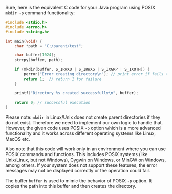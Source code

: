 Sure, here is the equivalent C code for your Java program using POSIX `mkdir -p` command functionality:

```C
#include <stdio.h>
#include <errno.h>
#include <string.h>

int main(void) {
    char *path = "C:/parent/test";

    char buffer[1024];
    strcpy(buffer, path);
    
    if (mkdir(buffer, S_IRWXU | S_IRWXG | S_IXGRP | S_IXOTH)) {
        perror("Error creating directory\n"); // print error if fails to create directory
        return 1;  // return 1 for failure
    }
    
    printf("Directory %s created successfully\n", buffer);

    return 0; // successful execution
}
```

Please note: `mkdir` in Linux/Unix does not create parent directories if they do not exist. Therefore we need to implement our own logic to handle that. However, the given code uses POSIX `-p` option which is a more advanced functionality and it works across different operating systems like Linux, MacOS etc.

Also note that this code will work only in an environment where you can use POSIX commands and functions. This includes POSIX systems (like Unix/Linux, but not Windows), Cygwin on Windows, or MinGW on Windows, among others. If your system does not support these features, the error messages may not be displayed correctly or the operation could fail.

The buffer `buffer` is used to mimic the behavior of POSIX `-p` option. It copies the path into this buffer and then creates the directory.
